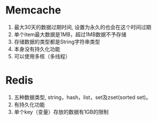 # Memcache #

1. 最大30天的数据过期时间, 设置为永久的也会在这个时间过期
2. 单个item最大数据是1MB，超过1MB数据不予存储
3. 存储数据的类型都是String字符串类型
4. 本身没有持久化功能
5. 可以使用多核（多线程）

# Redis #

1. 五种数据类型, string，hash，list，set及zset(sorted set)。
2. 有持久化功能
3. 单个key（变量）存放的数据有1GB的限制
